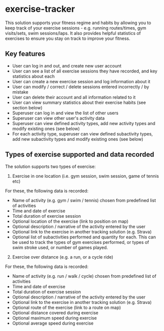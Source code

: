 # exercise-tracker

This solution supports your fitness regime and habits by allowing you to keep track of your exercise sessions - e.g. running routes/times, gym visits/sets, swim sessions/laps. It also provides helpful statistics of exercises to ensure you stay on track to improve your fitness. 

## Key features

- User can log in and out, and create new user account
- User can see a list of all exercise sessions they have recorded, and key statistics about each
- User can create a new exercise session and log information about it
- User can modify / correct / delete sessions entered incorrectly / by mistake
- User can delete their account and all information related to it
- User can view summary statistics about their exercise habits (see section below)
- Superuser can log in and view the list of other users
- Superuser can view other user's activity data
- Superuser can view defined activity types, add new activity types and modify existing ones (see below)
- For each activity type, superuser can view defined subactivity types, add new subactivity types and modify existing ones (see below)

## Types of exercise supported and data recorded

The solution supports two types of exercise:

1. Exercise in one location (i.e. gym session, swim session, game of tennis etc)

For these, the following data is recorded:

- Name of activity (e.g. gym / swim / tennis) chosen from predefined list of activities
- Time and date of exercise
- Total duration of exercise session
- Optional location of the exercise (link to position on map)
- Optional description / narrative of the activity entered by the user
- Optional link to the exercise in another tracking solution (e.g. Strava)
- Optional list of subactivities performed and quantity for each. This can be used to track the types of gym exercises performed, or types of swim stroke used, or number of games played. 

2. Exercise over distance (e.g. a run, or a cycle ride)

For these, the following data is recorded:

- Name of activity (e.g. run / walk / cycle) chosen from predefined list of activities
- Time and date of exercise
- Total duration of exercise session
- Optional description / narrative of the activity entered by the user
- Optional link to the exercise in another tracking solution (e.g. Strava)
- Optional route of the exercise (link to a route on map)
- Optional distance covered during exercise
- Optional maximum speed during exercise
- Optional average speed during exercise


